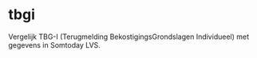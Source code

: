 # tbgi
Vergelijk TBG-I (Terugmelding BekostigingsGrondslagen Individueel) met 
gegevens in Somtoday LVS.
